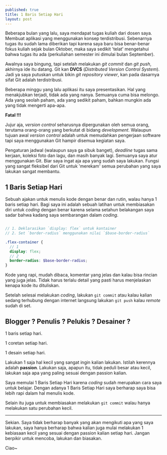 ```yaml
---
published: true
title: 1 Baris Setiap Hari
layout: post
---
```

Beberapa bulan yang lalu, saya mendapat tugas kuliah dari dosen saya. Membuat aplikasi yang menggunakan konsep terdistribusi. Sebenarnya tugas itu sudah lama diberikan tapi karena saya baru bisa benar-benar fokus kuliah sejak bulan Oktober, maka saya sedikit 'telat' mengetahui bahwa tugas itu ada (perkuliahan semester ini dimulai bulan September).

<!--more-->

Awalnya saya bingung, tapi setelah melakukan *git commit* dan *git push*, akhirnya ide itu datang. Git kan **DVCS** (*Distributed Version Control System*). Jadi ya saya putuskan untuk bikin *git repository viewer*, kan pada dasarnya sifat Git adalah terdistribusi.

Beberapa minggu yang lalu aplikasi itu saya presentasikan. Hal yang menakjubkan terjadi, tidak ada yang nanya. Semuanya cuma bisa melongo. Ada yang seolah paham, ada yang sedikit paham, bahkan mungkin ada yang tidak mengerti apa-apa.

**Fatal !!!**

Jujur aja, *version control* seharusnya dipergunakan oleh semua orang, terutama orang-orang yang berkutat di bidang *development*. Walaupun tujuan awal *version control* adalah untuk memudahkan pengerjaan software tapi saya menggunakan Git hampir disemua kegiatan saya.

Pengaturan jadwal (walaupun saya ga sibuk banget), *deadline* tugas sama kerjaan, koleksi foto dan lagu, dan masih banyak lagi. Semuanya saya atur menggunakan Git. Biar saya ingat aja apa yang sudah saya lakukan. Fungsi yang sangat fleksibel dari Git untuk 'merekam' semua perubahan yang saya lakukan sangat membantu.

## 1 Baris Setiap Hari

Sebuah ajakan untuk menulis kode dengan benar dan rutin, walau hanya 1 baris setiap hari. Bagi saya ini adalah sebuah latihan untuk membiasakan diri untuk *coding* dengan benar karena selama setahun belakangan saya sadar bahwa kadang saya sembarangan dalam *coding*.

```scss

// 1. Deklarasikan `display: flex` untuk kontainer
// 2. Set `border-radius` menggunakan nilai `$base-border-radius`

.flex-container {
  // 1
  display: flex;
  // 2
  border-radius: $base-border-radius;
}

```

Kode yang rapi, mudah dibaca, komentar yang jelas dan kalau bisa rincian yang juga jelas. Tidak harus terlalu detail yang pasti harus menjelaskan kenapa kode itu dituliskan.

Setelah selesai melakukan *coding*, lakukan `git commit` atau kalau kalian sedang terhubung dengan internet langsung lakukan `git push` kalau *remote* sudah di set.

## Blogger ? Penulis ? Pelukis ? Desainer ?

1 baris setiap hari.

1 coretan setiap hari.

1 desain setiap hari.

Lakukan 1 saja hal kecil yang sangat ingin kalian lakukan. Istilah kerennya adalah **passion**. Lakukan saja, apapun itu, tidak peduli besar atau kecil, lakukan saja apa yang paling sesuai dengan passion kalian.

Saya memulai 1 Baris Setiap Hari karena *coding* sudah merupakan cara saya untuk belajar. Dengan adanya 1 Baris Setiap Hari saya berharap saya bisa lebih rapi dalam hal menulis kode.

Selain itu juga untuk membiasakan melakukan `git commit` walau hanya melakukan satu perubahan kecil.

-----

Sekian. Saya tidak berharap banyak yang akan mengikuti apa yang saya lakukan, saya hanya berharap bahwa kalian juga mulai melakukan 1 kebiasaan kecil yang sesuai dengan passion kalian setiap hari. Jangan berpikir untuk mencoba, lakukan dan biasakan.

Ciao~
